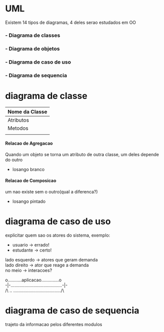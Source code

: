 # UML

Existem 14 tipos de diagramas, 4 deles serao estudados em OO

### - Diagrama de classes
### - Diagrama de objetos
### - Diagrama de caso de uso
### - Diagrama de sequencia

# diagrama de classe

|        Nome da Classe   |
|-|
| Atributos |
|Metodos|
||

#### Relacao de Agregacao
Quando um objeto se torna um atributo de outra classe, um deles depende do outro
- losango branco

#### Relacao de Composicao
um nao existe sem o outro(qual a diferenca?)
- losango pintado

# diagrama de caso de uso

explicitar quem sao os atores do sistema, exemplo:  
- usuario -> errado!
- estudante -> certo!

lado esquerdo -> atores que geram demanda  
lado direito -> ator que reage a demanda  
no meio -> interacoes?

o...........aplicacao..............o  
-|-.........................................-|-  
/\ .. ....................................../\  

# diagrama de caso de sequencia

trajeto da informacao pelos diferentes modulos